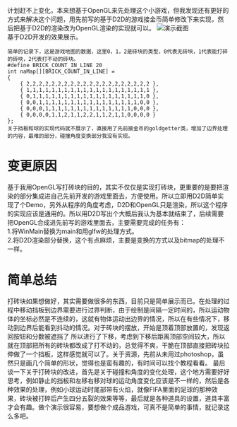 ﻿---
categories: [游戏开发]
tags: [游戏开发,OpenGL, 打砖块,C++]
---
计划赶不上变化，本来想基于OpenGL来先处理这个小游戏，但我发现还有更好的方式来解决这个问题，用先前写的基于D2D的游戏接金币简单修改下来实现，然后把基于D2D的渲染改为OpenGL渲染的实现就可以。
![演示截图](../../../screenshot/brickexample.jpg "演示截图")  
  基于D2D开发的效果展示。  
```
简单的记录下，这是游戏地图的数据，这里0，1，2是砖块的类型，0代表无砖块，1代表能打碎的砖块，2代表打不动的砖块。
#define BRICK_COUNT_IN_LINE 20
int naMap[][BRICK_COUNT_IN_LINE] =
{
	{ 2,2,2,2,2,2,2,2,2,2,2,2,2,2,2,2,2,2,2,2 },
	{ 1,1,1,1,1,1,1,1,1,1,1,1,1,1,1,1,1,1,1,1 },
	{ 0,1,1,1,1,1,1,1,1,1,1,1,1,1,1,1,1,1,1,0 },
	{ 0,0,1,1,1,1,1,1,1,1,1,1,1,1,1,1,1,1,0,0 },
	{ 0,0,0,1,1,1,1,1,1,1,1,1,1,1,1,1,1,0,0,0 },
	{ 0,0,0,0,1,1,2,1,1,2,2,1,1,2,1,1,0,0,0,0 }
};
关于挡板和球的实现代码就不展示了，直接用了先前接金币的goldgetter类，增加了边界处理的内容，最难的部分，碰撞角度变换部分我没有实现。
```
# 变更原因
基于我用OpenGL写打砖块的目的，其实不仅仅是实现打砖块，更重要的是要把渲染的部分集成进自己先前开发的游戏里面去，方便使用。所以立即用D2D简单实现了个Demo，另外从程序的角度考虑，D2D和OpenGL只是渲染，所以这个程序的实现应该是通用的。所以用D2D写出个大概后我认为基本就结束了，后续需要把OpenGL合成进先前写的游戏里面去，主要需要完成的任务有：  
1.将WinMain替换为main和用glfw的处理方式。  
2.将D2D渲染部分替换，这个有点麻烦，主要是变换的方式以及bitmap的处理不一样。  

# 简单总结
打砖块如果想做好，其实需要做很多的东西，目前只是简单展示而已。在处理的过程中移动挡板到边界需要进行过界判断，由于绘制是间隔一定时间的，所以运动物体的坐标必然是不连续的，这就有物体运动出边界的情况，所以在有些情况下，移动到边界后能看到抖动的情况。对于砖块的摆放，开始是顶着顶部放置的，发现返回按钮和分数被遮挡了 所以进行了下移，考虑到下移后距离顶部空间较大，所以就在顶部把所有的砖块都改成了打不动的，总觉得不爽，干脆在顶部直接把砖块拉伸做了一个挡板，这样感觉就可以了。关于资源，先前从未用过photoshop，虽然只是画几个简单的形状，觉得也是蛮有趣的，有时间可以找个教程看看。  最后谈一下关于打砖块的改进，首先是关于碰撞和角度的变化处理，这个地方需要好好思考，例如静止的挡板和左移右移对球的运动角度变化应该是不一样的，然后是各种效果的处理，例如小球运动时尾部带有火焰，就像FIFA里面的足球的那种效果，砖块被打碎后产生四分五裂的效果等等，最后就是各种道具的设置，道具丰富才会有趣。做个演示很容易，要想做个成品游戏，可真不是简单的事情，就记录这么多吧。